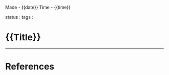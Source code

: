 
Made - {{date}}                     Time - {{time}}

status :
tags :

# {{Title}}
---






# References